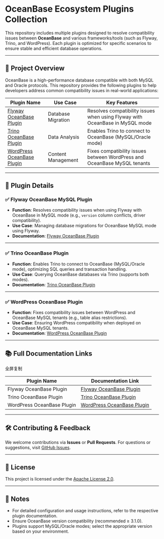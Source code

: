 # OceanBase Ecosystem Plugins Collection

This repository includes multiple plugins designed to resolve compatibility issues between **OceanBase** and various frameworks/tools (such as Flyway, Trino, and WordPress). Each plugin is optimized for specific scenarios to ensure stable and efficient database operations.

------

## 🧩 Project Overview

OceanBase is a high-performance database compatible with both MySQL and Oracle protocols. This repository provides the following plugins to help developers address common compatibility issues in real-world applications:

| Plugin Name                                                  | Use Case           | Key Features                                                 |
| ------------------------------------------------------------ | ------------------ | ------------------------------------------------------------ |
| [Flyway OceanBase Plugin](./flyway-oceanbase-plugin/README.md) | Database Migration | Resolves compatibility issues when using Flyway with OceanBase in MySQL mode |
| [Trino OceanBase Plugin](./trino-oceanbase-plugin/README.md) | Data Analysis      | Enables Trino to connect to OceanBase (MySQL/Oracle mode)    |
| [WordPress OceanBase Plugin](./wordpress-oceanbase-plugin/README.md) | Content Management | Fixes compatibility issues between WordPress and OceanBase MySQL tenants |

------

## 📁 Plugin Details

### ✅ Flyway OceanBase MySQL Plugin

- **Function**: Resolves compatibility issues when using Flyway with OceanBase in MySQL mode (e.g., `version` column conflicts, driver compatibility).
- **Use Case**: Managing database migrations for OceanBase MySQL mode using Flyway.
- **Documentation**: [Flyway OceanBase Plugin](./flyway-oceanbase-plugin/README.md)

------

### ✅ Trino OceanBase Plugin

- **Function**: Enables Trino to connect to OceanBase (MySQL/Oracle mode), optimizing SQL queries and transaction handling.
- **Use Case**: Querying OceanBase databases via Trino (supports both modes).
- **Documentation**: [Trino OceanBase Plugin](./trino-oceanbase-plugin/README.md)

------

### ✅ WordPress OceanBase Plugin

- **Function**: Fixes compatibility issues between WordPress and OceanBase MySQL tenants (e.g., table alias restrictions).
- **Use Case**: Ensuring WordPress compatibility when deployed on OceanBase MySQL tenants.
- **Documentation**: [WordPress OceanBase Plugin](./wordpress-oceanbase-plugin/README.md)

------

## 📚 Full Documentation Links

全屏复制

| Plugin Name                | Documentation Link                                           |
| -------------------------- | ------------------------------------------------------------ |
| Flyway OceanBase Plugin    | [Flyway OceanBase Plugin](./flyway-oceanbase-plugin/README.md) |
| Trino OceanBase Plugin     | [Trino OceanBase Plugin](./trino-oceanbase-plugin/README.md) |
| WordPress OceanBase Plugin | [WordPress OceanBase Plugin](./wordpress-oceanbase-plugin/README.md) |

------

## 🛠️ Contributing & Feedback

We welcome contributions via **Issues** or **Pull Requests**.
For questions or suggestions, visit [GitHub Issues](https://github.com/oceanbase/ecology-plugins/issues).

------

## 📄 License

This project is licensed under the [Apache License 2.0](./LICENSE).

------

## 📌 Notes

- For detailed configuration and usage instructions, refer to the respective plugin documentation.
- Ensure OceanBase version compatibility (recommended ≥ 3.1.0).
- Plugins support MySQL/Oracle modes; select the appropriate version based on your environment.